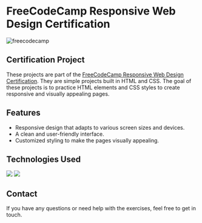 # FreeCodeCamp Responsive Web Design Certification
![freecodecamp](https://github.com/LiiP11/freecodecamp/assets/104656777/647f0bed-2ffe-4afb-9295-bd21a17b0bfe)

## Certification Project
These projects are part of the [FreeCodeCamp Responsive Web Design Certification](https://www.freecodecamp.org/learn/2022/responsive-web-design/). They are simple projects built in HTML and CSS. The goal of these projects is to practice HTML elements and CSS styles to create responsive and visually appealing pages.

## Features
- Responsive design that adapts to various screen sizes and devices.
- A clean and user-friendly interface.
- Customized styling to make the pages visually appealing.

## Technologies Used
<div>
  <img src="https://img.shields.io/badge/HTML5-E34F26?style=for-the-badge&logo=html5&logoColor=white" target="_blank">
  <img src="https://img.shields.io/badge/CSS3-1572B6?style=for-the-badge&logo=css3&logoColor=white" target="_blank">
</div>

## Contact
If you have any questions or need help with the exercises, feel free to get in touch.
